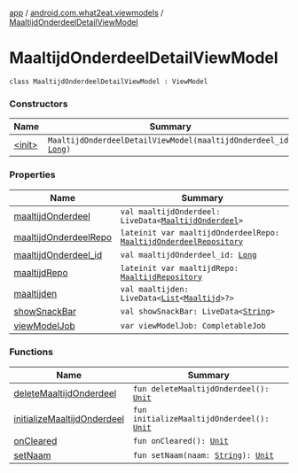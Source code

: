 [app](../../index.md) / [android.com.what2eat.viewmodels](../index.md) / [MaaltijdOnderdeelDetailViewModel](./index.md)

# MaaltijdOnderdeelDetailViewModel

`class MaaltijdOnderdeelDetailViewModel : ViewModel`

### Constructors

| Name | Summary |
|---|---|
| [&lt;init&gt;](-init-.md) | `MaaltijdOnderdeelDetailViewModel(maaltijdOnderdeel_id: `[`Long`](https://kotlinlang.org/api/latest/jvm/stdlib/kotlin/-long/index.html)`)` |

### Properties

| Name | Summary |
|---|---|
| [maaltijdOnderdeel](maaltijd-onderdeel.md) | `val maaltijdOnderdeel: LiveData<`[`MaaltijdOnderdeel`](../../android.com.what2eat.model/-maaltijd-onderdeel/index.md)`>` |
| [maaltijdOnderdeelRepo](maaltijd-onderdeel-repo.md) | `lateinit var maaltijdOnderdeelRepo: `[`MaaltijdOnderdeelRepository`](../../android.com.what2eat.repositories/-maaltijd-onderdeel-repository/index.md) |
| [maaltijdOnderdeel_id](maaltijd-onderdeel_id.md) | `val maaltijdOnderdeel_id: `[`Long`](https://kotlinlang.org/api/latest/jvm/stdlib/kotlin/-long/index.html) |
| [maaltijdRepo](maaltijd-repo.md) | `lateinit var maaltijdRepo: `[`MaaltijdRepository`](../../android.com.what2eat.repositories/-maaltijd-repository/index.md) |
| [maaltijden](maaltijden.md) | `val maaltijden: LiveData<`[`List`](https://kotlinlang.org/api/latest/jvm/stdlib/kotlin.collections/-list/index.html)`<`[`Maaltijd`](../../android.com.what2eat.model/-maaltijd/index.md)`>?>` |
| [showSnackBar](show-snack-bar.md) | `val showSnackBar: LiveData<`[`String`](https://kotlinlang.org/api/latest/jvm/stdlib/kotlin/-string/index.html)`>` |
| [viewModelJob](view-model-job.md) | `var viewModelJob: CompletableJob` |

### Functions

| Name | Summary |
|---|---|
| [deleteMaaltijdOnderdeel](delete-maaltijd-onderdeel.md) | `fun deleteMaaltijdOnderdeel(): `[`Unit`](https://kotlinlang.org/api/latest/jvm/stdlib/kotlin/-unit/index.html) |
| [initializeMaaltijdOnderdeel](initialize-maaltijd-onderdeel.md) | `fun initializeMaaltijdOnderdeel(): `[`Unit`](https://kotlinlang.org/api/latest/jvm/stdlib/kotlin/-unit/index.html) |
| [onCleared](on-cleared.md) | `fun onCleared(): `[`Unit`](https://kotlinlang.org/api/latest/jvm/stdlib/kotlin/-unit/index.html) |
| [setNaam](set-naam.md) | `fun setNaam(naam: `[`String`](https://kotlinlang.org/api/latest/jvm/stdlib/kotlin/-string/index.html)`): `[`Unit`](https://kotlinlang.org/api/latest/jvm/stdlib/kotlin/-unit/index.html) |
